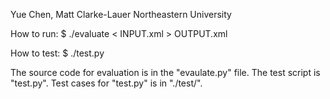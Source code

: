 Yue Chen, Matt Clarke-Lauer
Northeastern University

How to run:
$ ./evaluate < INPUT.xml > OUTPUT.xml

How to test:
$ ./test.py

The source code for evaluation is in the "evaulate.py" file.
The test script is "test.py".
Test cases for "test.py" is in "./test/".
